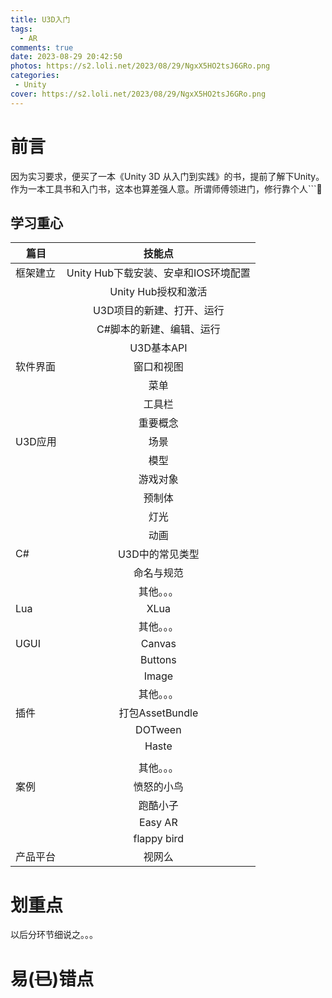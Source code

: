 ```yaml
---
title: U3D入门
tags:
  - AR
comments: true
date: 2023-08-29 20:42:50
photos: https://s2.loli.net/2023/08/29/NgxX5HO2tsJ6GRo.png
categories:
 - Unity
cover: https://s2.loli.net/2023/08/29/NgxX5HO2tsJ6GRo.png
---
```

# 前言

因为实习要求，便买了一本《Unity 3D 从入门到实践》的书，提前了解下Unity。作为一本工具书和入门书，这本也算差强人意。所谓师傅领进门，修行靠个人```🐧

## 学习重心

| 篇目     |                技能点                |
| -------- | :----------------------------------: |
| 框架建立 | Unity Hub下载安装、安卓和IOS环境配置 |
|          |         Unity Hub授权和激活         |
|          |      U3D项目的新建、打开、运行      |
|          |       C#脚本的新建、编辑、运行       |
|          |              U3D基本API              |
| 软件界面 |              窗口和视图              |
|          |                 菜单                 |
|          |                工具栏                |
|          |               重要概念               |
| U3D应用  |                 场景                 |
|          |                 模型                 |
|          |               游戏对象               |
|          |                预制体                |
|          |                 灯光                 |
|          |                 动画                 |
| C#       |           U3D中的常见类型           |
|          |              命名与规范              |
|          |              其他。。。              |
| Lua      |                 XLua                 |
|          |              其他。。。              |
| UGUI     |                Canvas                |
|          |               Buttons               |
|          |                Image                |
|          |              其他。。。              |
| 插件     |           打包AssetBundle           |
|          |               DOTween               |
|          |                Haste                |
|          |                                      |
|          |              其他。。。              |
| 案例     |              愤怒的小鸟              |
|          |               跑酷小子               |
|          |               Easy AR               |
|          |             flappy bird             |
| 产品平台 |                视网么                |

# 划重点

以后分环节细说之。。。

# 易(~~已~~)错点
